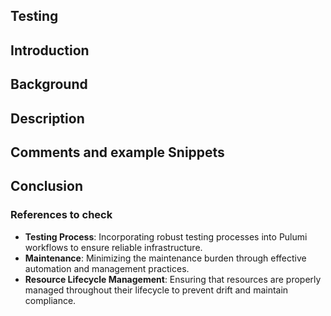 ## **Testing**


## **Introduction**


## **Background**

## **Description**

## **Comments and example Snippets**

## **Conclusion**



### **References to check**




- **Testing Process**: Incorporating robust testing processes into Pulumi workflows to ensure reliable infrastructure.
- **Maintenance**: Minimizing the maintenance burden through effective automation and management practices.
- **Resource Lifecycle Management**: Ensuring that resources are properly managed throughout their lifecycle to prevent drift and maintain compliance.
